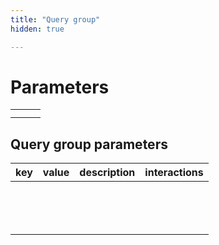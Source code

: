 ```yaml
---
title: "Query group"
hidden: true

---
```





Parameters
=====



|      |      |      |
| :--- | :--- | :--- |
|      |      |      |
|      |      |      |

## Query group parameters



| key  | value | description | interactions |
| :--- | :---- | :---------- | ------------ |
|      |       |             |              |
|      |       |             |              |
|      |       |             |              |
|      |       |             |              |
|      |       |             |              |
|      |       |             |              |
|      |       |             |              |
|      |       |             |              |
|      |       |             |              |
|      |       |             |              |
|      |       |             |              |
|      |       |             |              |
|      |       |             |              |
|      |       |             |              |
